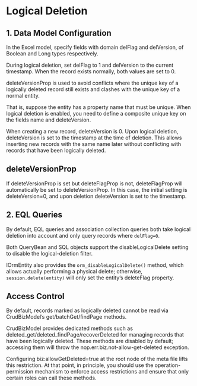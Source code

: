 # Logical Deletion

## 1. Data Model Configuration
In the Excel model, specify fields with domain delFlag and delVersion, of Boolean and Long types respectively.

During logical deletion, set delFlag to 1 and delVersion to the current timestamp. When the record exists normally, both values are set to 0.

deleteVersionProp is used to avoid conflicts where the unique key of a logically deleted record still exists and clashes with the unique key of a normal entity.

That is, suppose the entity has a property name that must be unique. When logical deletion is enabled, you need to define a composite unique key on the fields name and deleteVersion.

When creating a new record, deleteVersion is 0. Upon logical deletion, deleteVersion is set to the timestamp at the time of deletion. This allows inserting new records with the same name later without conflicting with records that have been logically deleted.

## deleteVersionProp
If deleteVersionProp is set but deleteFlagProp is not, deleteFlagProp will automatically be set to deleteVersionProp. In this case, the initial setting is deleteVersion=0, and upon deletion deleteVersion is set to the timestamp.

## 2. EQL Queries
By default, EQL queries and association collection queries both take logical deletion into account and only query records where `delFlag=0`.

Both QueryBean and SQL objects support the disableLogicalDelete setting to disable the logical-deletion filter.

IOrmEntity also provides the `orm_disableLogicalDelete()` method, which allows actually performing a physical delete; otherwise, `session.delete(entity)` will only set the entity’s deleteFlag property.

## Access Control

By default, records marked as logically deleted cannot be read via CrudBizModel’s get/batchGet/findPage methods.

CrudBizModel provides dedicated methods such as deleted_get/deleted_findPage/recoverDeleted for managing records that have been logically deleted.
These methods are disabled by default; accessing them will throw the nop.err.biz.not-allow-get-deleted exception.

Configuring biz:allowGetDeleted=true at the root node of the meta file lifts this restriction. At that point, in principle, you should use the operation-permission mechanism to enforce access restrictions and ensure that only certain roles can call these methods.
<!-- SOURCE_MD5:170878a7cd8fc664c455314ef64a7e7d-->
